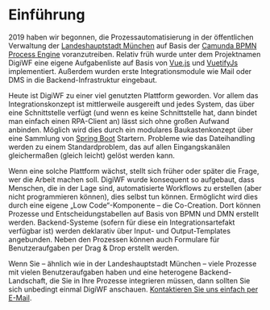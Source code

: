 # Einführung

2019 haben wir begonnen, die Prozessautomatisierung in der öffentlichen Verwaltung der [Landeshauptstadt München](https://stadt.muenchen.de) auf
Basis der [Camunda BPMN Process Engine](https://camunda.com) voranzutreiben. Relativ früh wurde unter dem Projektnamen DigiWF eine eigene
Aufgabenliste auf Basis von [Vue.js](https://vuejs.org/) und [VuetifyJs](https://vuetifyjs.com) implementiert. Außerdem wurden erste Integrationsmodule wie Mail oder
DMS in die Backend-Infrastruktur eingebaut.

Heute ist DigiWF zu einer viel genutzten Plattform geworden. Vor allem das
Integrationskonzept ist mittlerweile ausgereift und jedes System, das über eine Schnittstelle verfügt (und wenn es keine
Schnittstelle hat, dann bindet man einfach einen RPA-Client an) lässt sich ohne großen Aufwand anbinden. Möglich wird
dies durch ein modulares Baukastenkonzept über eine Sammlung von [Spring Boot](https://spring.io/projects/spring-boot) Startern. Probleme wie das Dateihandling
werden zu einem Standardproblem, das auf allen Eingangskanälen gleichermaßen (gleich leicht) gelöst werden kann.

Wenn eine solche Plattform wächst, stellt sich früher oder später die Frage, wer die Arbeit machen soll. DigiWF wurde
konsequent so aufgebaut, dass Menschen, die in der Lage sind, automatisierte Workflows zu erstellen (aber nicht
programmieren können), dies selbst tun können. Ermöglicht wird dies durch eine eigene „Low Code“-Komponente – die
Co-Creation. Dort können Prozesse und Entscheidungstabellen auf Basis von BPMN und DMN erstellt werden.
Backend-Systeme (sofern für diese ein Integrationsartefakt verfügbar ist) werden deklarativ über Input- und
Output-Templates angebunden. Neben den Prozessen können auch Formulare für Benutzeraufgaben per Drag & Drop erstellt
werden.

Wenn Sie – ähnlich wie in der Landeshauptstadt München – viele Prozesse mit vielen Benutzeraufgaben haben und eine
heterogene Backend-Landschaft, die Sie in Ihre Prozesse integrieren müssen, dann sollten Sie sich unbedingt einmal DigiWF anschauen. [Kontaktieren Sie uns einfach per E-Mail](/imprint).

